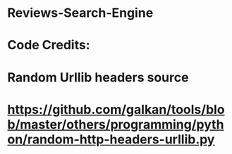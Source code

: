 # Reviews-Search-Engine

# Code Credits:
#
# Random Urllib headers source
# https://github.com/galkan/tools/blob/master/others/programming/python/random-http-headers-urllib.py
#
#